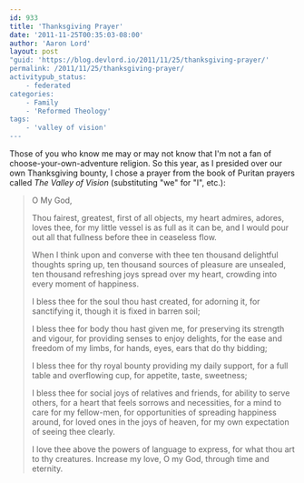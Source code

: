 ```yaml
---
id: 933
title: 'Thanksgiving Prayer'
date: '2011-11-25T00:35:03-08:00'
author: 'Aaron Lord'
layout: post
"guid: 'https://blog.devlord.io/2011/11/25/thanksgiving-prayer/'
permalink: /2011/11/25/thanksgiving-prayer/
activitypub_status:
    - federated
categories:
    - Family
    - 'Reformed Theology'
tags:
    - 'valley of vision'
---
```


Those of you who know me may or may not know that I'm not a fan of choose-your-own-adventure religion. So this year, as I presided over our own Thanksgiving bounty, I chose a prayer from the book of Puritan prayers called <em>The Valley of Vision</em> (substituting "we" for "I", etc.):
<blockquote>O My God,

Thou fairest, greatest, first of all objects, my heart admires, adores, loves thee, for my little vessel is as full as it can be, and I would pour out all that fullness before thee in ceaseless flow.

When I think upon and converse with thee ten thousand delightful thoughts spring up, ten thousand sources of pleasure are unsealed, ten thousand refreshing joys spread over my heart, crowding into every moment of happiness.

I bless thee for the soul thou hast created, for adorning it, for sanctifying it, though it is fixed in barren soil;

I bless thee for body thou hast given me, for preserving its strength and vigour, for providing senses to enjoy delights, for the ease and freedom of my limbs, for hands, eyes, ears that do thy bidding;

I bless thee for thy royal bounty providing my daily support, for a full table and overflowing cup, for appetite, taste, sweetness;

I bless thee for social joys of relatives and friends, for ability to serve others, for a heart that feels sorrows and necessities, for a mind to care for my fellow-men, for opportunities of spreading happiness around, for loved ones in the joys of heaven, for my own expectation of seeing thee clearly.

I love thee above the powers of language to express, for what thou art to thy creatures. Increase my love, O my God, through time and eternity.</blockquote>